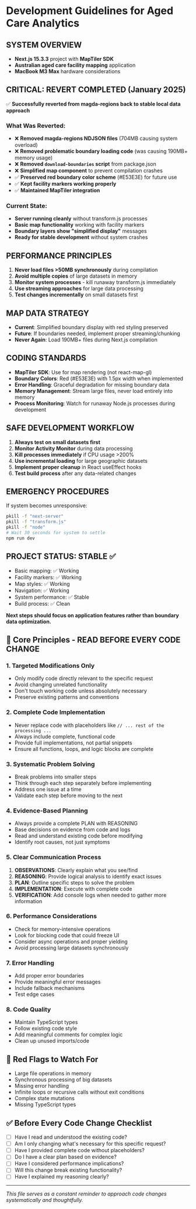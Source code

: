 # Development Guidelines for Aged Care Analytics

## **SYSTEM OVERVIEW**
- **Next.js 15.3.3** project with **MapTiler SDK**
- **Australian aged care facility mapping** application
- **MacBook M3 Max** hardware considerations

## **CRITICAL: REVERT COMPLETED (January 2025)**
✅ **Successfully reverted from magda-regions back to stable local data approach**

### What Was Reverted:
- ❌ **Removed magda-regions NDJSON files** (704MB causing system overload)
- ❌ **Removed problematic boundary loading code** (was causing 190MB+ memory usage)  
- ❌ **Removed `download-boundaries` script** from package.json
- ❌ **Simplified map component** to prevent compilation crashes
- ✅ **Preserved red boundary color scheme** (#E53E3E) for future use
- ✅ **Kept facility markers working properly**
- ✅ **Maintained MapTiler integration**

### Current State:
- **Server running cleanly** without transform.js processes
- **Basic map functionality** working with facility markers
- **Boundary layers show "simplified display"** messages
- **Ready for stable development** without system crashes

## **PERFORMANCE PRINCIPLES**
1. **Never load files >50MB synchronously** during compilation
2. **Avoid multiple copies** of large datasets in memory
3. **Monitor system processes** - kill runaway transform.js immediately
4. **Use streaming approaches** for large data processing
5. **Test changes incrementally** on small datasets first

## **MAP DATA STRATEGY**
- **Current**: Simplified boundary display with red styling preserved
- **Future**: If boundaries needed, implement proper streaming/chunking
- **Never Again**: Load 190MB+ files during Next.js compilation

## **CODING STANDARDS**
- **MapTiler SDK**: Use for map rendering (not react-map-gl)
- **Boundary Colors**: Red (#E53E3E) with 1.5px width when implemented
- **Error Handling**: Graceful degradation for missing boundary data
- **Memory Management**: Stream large files, never load entirely into memory
- **Process Monitoring**: Watch for runaway Node.js processes during development

## **SAFE DEVELOPMENT WORKFLOW**
1. **Always test on small datasets first**
2. **Monitor Activity Monitor** during data processing
3. **Kill processes immediately** if CPU usage >200%
4. **Use incremental loading** for large geographic datasets
5. **Implement proper cleanup** in React useEffect hooks
6. **Test build process** after any data-related changes

## **EMERGENCY PROCEDURES**
If system becomes unresponsive:
```bash
pkill -f "next-server"
pkill -f "transform.js"  
pkill -f "node"
# Wait 30 seconds for system to settle
npm run dev
```

## **PROJECT STATUS: STABLE** ✅
- Basic mapping: ✅ Working
- Facility markers: ✅ Working  
- Map styles: ✅ Working
- Navigation: ✅ Working
- System performance: ✅ Stable
- Build process: ✅ Clean

**Next steps should focus on application features rather than boundary data optimization.**

## 🎯 Core Principles - READ BEFORE EVERY CODE CHANGE

### 1. **Targeted Modifications Only**
- Only modify code directly relevant to the specific request
- Avoid changing unrelated functionality 
- Don't touch working code unless absolutely necessary
- Preserve existing patterns and conventions

### 2. **Complete Code Implementation**
- Never replace code with placeholders like `// ... rest of the processing ...`
- Always include complete, functional code
- Provide full implementations, not partial snippets
- Ensure all functions, loops, and logic blocks are complete

### 3. **Systematic Problem Solving**
- Break problems into smaller steps
- Think through each step separately before implementing
- Address one issue at a time
- Validate each step before moving to the next

### 4. **Evidence-Based Planning**
- Always provide a complete PLAN with REASONING
- Base decisions on evidence from code and logs
- Read and understand existing code before modifying
- Identify root causes, not just symptoms

### 5. **Clear Communication Process**
1. **OBSERVATIONS**: Clearly explain what you see/find
2. **REASONING**: Provide logical analysis to identify exact issues  
3. **PLAN**: Outline specific steps to solve the problem
4. **IMPLEMENTATION**: Execute with complete code
5. **VERIFICATION**: Add console logs when needed to gather more information

### 6. **Performance Considerations**
- Check for memory-intensive operations
- Look for blocking code that could freeze UI
- Consider async operations and proper yielding
- Avoid processing large datasets synchronously

### 7. **Error Handling**
- Add proper error boundaries
- Provide meaningful error messages
- Include fallback mechanisms
- Test edge cases

### 8. **Code Quality**
- Maintain TypeScript types
- Follow existing code style
- Add meaningful comments for complex logic
- Clean up unused imports/code

## 🚨 Red Flags to Watch For
- Large file operations in memory
- Synchronous processing of big datasets
- Missing error handling
- Infinite loops or recursive calls without exit conditions
- Complex state mutations
- Missing TypeScript types

## ✅ Before Every Code Change Checklist
- [ ] Have I read and understood the existing code?
- [ ] Am I only changing what's necessary for this specific request?
- [ ] Have I provided complete code without placeholders?
- [ ] Do I have a clear plan based on evidence?
- [ ] Have I considered performance implications?
- [ ] Will this change break existing functionality?
- [ ] Have I explained my reasoning clearly?

---
*This file serves as a constant reminder to approach code changes systematically and thoughtfully.* 
